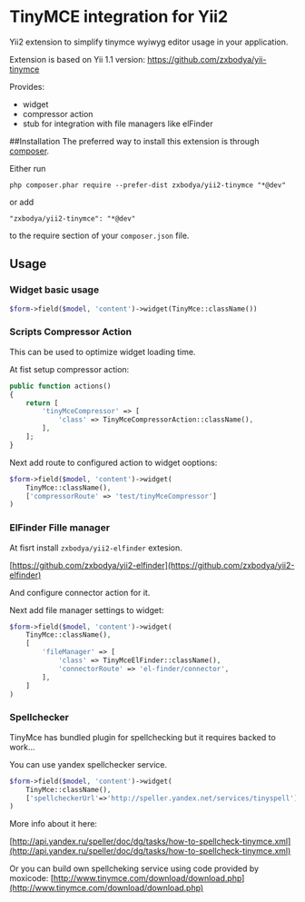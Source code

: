 TinyMCE integration for Yii2
===========================
Yii2 extension to simplify tinymce wyiwyg editor usage in your application.

Extension is based on Yii 1.1 version: https://github.com/zxbodya/yii-tinymce

Provides:

* widget
* compressor action
* stub for integration with file managers like elFinder


##Installation
The preferred way to install this extension is through [composer](https://getcomposer.org/).

Either run

`php composer.phar require --prefer-dist zxbodya/yii2-tinymce "*@dev"`

or add

`"zxbodya/yii2-tinymce": "*@dev"`

to the require section of your `composer.json` file.
## Usage

### Widget basic usage

```php
$form->field($model, 'content')->widget(TinyMce::className())
```

### Scripts Compressor Action

This can be used to optimize widget loading time.

At fist setup compressor action:

```php
public function actions()
{
    return [
        'tinyMceCompressor' => [
            'class' => TinyMceCompressorAction::className(),
        ],
    ];
}
```

Next add route to configured action to widget ooptions:

```php
$form->field($model, 'content')->widget(
    TinyMce::className(),
    ['compressorRoute' => 'test/tinyMceCompressor']
)
```

### ElFinder Fille manager 
At fisrt install `zxbodya/yii2-elfinder` extesion.

[https://github.com/zxbodya/yii2-elfinder](https://github.com/zxbodya/yii2-elfinder)

And configure connector action for it.

Next add file manager settings to widget:

```php
$form->field($model, 'content')->widget(
    TinyMce::className(),
    [
        'fileManager' => [
            'class' => TinyMceElFinder::className(),
            'connectorRoute' => 'el-finder/connector',
        ],
    ]
)
```

### Spellchecker 
TinyMce has bundled plugin for spellchecking but it requires backed to work...

You can use yandex spellchecker service.

```php
$form->field($model, 'content')->widget(
    TinyMce::className(),
    ['spellcheckerUrl'=>'http://speller.yandex.net/services/tinyspell']
)
```

More info about it here: 

[http://api.yandex.ru/speller/doc/dg/tasks/how-to-spellcheck-tinymce.xml](http://api.yandex.ru/speller/doc/dg/tasks/how-to-spellcheck-tinymce.xml)

Or you can build own spellcheking service using code provided by moxicode:
[http://www.tinymce.com/download/download.php](http://www.tinymce.com/download/download.php)